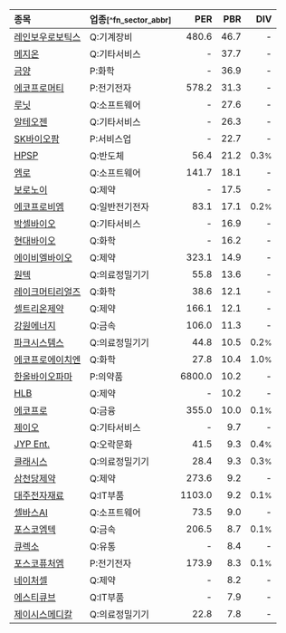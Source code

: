 | **종목** | **업종**<small>[^fn_sector_abbr]</small> | **PER** | **PBR** | **DIV** |
| :--- | :--- | --: | --: | --: |
| [레인보우로보틱스](/277810/) | Q:기계장비 | 480.6 | 46.7 | - |
| [메지온](/140410/) | Q:기타서비스 | - | 37.7 | - |
| [금양](/001570/) | P:화학 | - | 36.9 | - |
| [에코프로머티](/450080/) | P:전기전자 | 578.2 | 31.3 | - |
| [루닛](/328130/) | Q:소프트웨어 | - | 27.6 | - |
| [알테오젠](/196170/) | Q:기타서비스 | - | 26.3 | - |
| [SK바이오팜](/326030/) | P:서비스업 | - | 22.7 | - |
| [HPSP](/403870/) | Q:반도체 | 56.4 | 21.2 | 0.3<small>%</small> |
| [엠로](/058970/) | Q:소프트웨어 | 141.7 | 18.1 | - |
| [보로노이](/310210/) | Q:제약 | - | 17.5 | - |
| [에코프로비엠](/247540/) | Q:일반전기전자 | 83.1 | 17.1 | 0.2<small>%</small> |
| [박셀바이오](/323990/) | Q:기타서비스 | - | 16.9 | - |
| [현대바이오](/048410/) | Q:화학 | - | 16.2 | - |
| [에이비엘바이오](/298380/) | Q:제약 | 323.1 | 14.9 | - |
| [원텍](/336570/) | Q:의료정밀기기 | 55.8 | 13.6 | - |
| [레이크머티리얼즈](/281740/) | Q:화학 | 38.6 | 12.1 | - |
| [셀트리온제약](/068760/) | Q:제약 | 166.1 | 12.1 | - |
| [강원에너지](/114190/) | Q:금속 | 106.0 | 11.3 | - |
| [파크시스템스](/140860/) | Q:의료정밀기기 | 44.8 | 10.5 | 0.2<small>%</small> |
| [에코프로에이치엔](/383310/) | Q:화학 | 27.8 | 10.4 | 1.0<small>%</small> |
| [한올바이오파마](/009420/) | P:의약품 | 6800.0 | 10.2 | - |
| [HLB](/028300/) | Q:제약 | - | 10.2 | - |
| [에코프로](/086520/) | Q:금융 | 355.0 | 10.0 | 0.1<small>%</small> |
| [제이오](/418550/) | Q:기타서비스 | - | 9.7 | - |
| [JYP Ent.](/035900/) | Q:오락문화 | 41.5 | 9.3 | 0.4<small>%</small> |
| [클래시스](/214150/) | Q:의료정밀기기 | 28.4 | 9.3 | 0.3<small>%</small> |
| [삼천당제약](/000250/) | Q:제약 | 273.6 | 9.2 | - |
| [대주전자재료](/078600/) | Q:IT부품 | 1103.0 | 9.2 | 0.1<small>%</small> |
| [셀바스AI](/108860/) | Q:소프트웨어 | 73.5 | 9.0 | - |
| [포스코엠텍](/009520/) | Q:금속 | 206.5 | 8.7 | 0.1<small>%</small> |
| [큐렉소](/060280/) | Q:유통 | - | 8.4 | - |
| [포스코퓨처엠](/003670/) | P:전기전자 | 173.9 | 8.3 | 0.1<small>%</small> |
| [네이처셀](/007390/) | Q:제약 | - | 8.2 | - |
| [에스티큐브](/052020/) | Q:IT부품 | - | 7.9 | - |
| [제이시스메디칼](/287410/) | Q:의료정밀기기 | 22.8 | 7.8 | - |